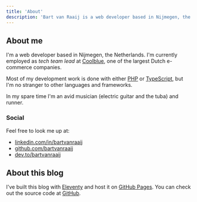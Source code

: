 ```yaml
---
title: 'About'
description: 'Bart van Raaij is a web developer based in Nijmegen, the Netherlands.'
---
```

## About me
I'm a web developer based in Nijmegen, the Netherlands. I'm currently employed as _tech team lead_ at [Coolblue](https://www.coolblue.nl), 
one of the largest Dutch e-commerce companies.

Most of my development work is done with either [PHP](https://www.php.net/) or [TypeScript](https://www.typescriptlang.org/), but I'm no stranger to other languages and frameworks.

In my spare time I'm an avid musician (electric guitar and the tuba) and runner.

### Social
Feel free to look me up at:
- [linkedin.com/in/bartvanraaij](https://www.linkedin.com/in/bartvanraaij/)
- [github.com/bartvanraaij](https://github.com/bartvanraaij/)
- [dev.to/bartvanraaij](https://dev.to/bartvanraaij/)

## About this blog
I've built this blog with [Eleventy](https://www.11ty.dev) and host it on [GitHub Pages](https://pages.github.com/). 
You can check out the source code at [GitHub](https://github.com/bartvanraaij/blog).
